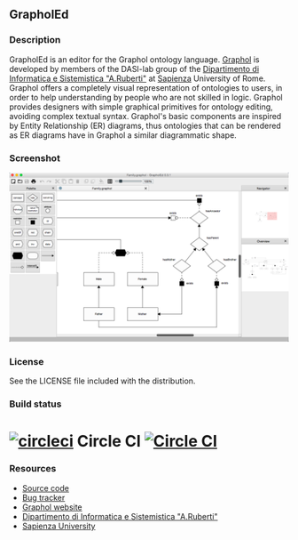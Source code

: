 ## GrapholEd

### Description

GrapholEd is an editor for the Graphol ontology language. [Graphol] is developed by members 
of the DASI-lab group  of the [Dipartimento di Informatica e Sistemistica "A.Ruberti"] at [Sapienza] 
University of Rome. Graphol offers a  completely visual representation of ontologies to users, in 
order to help understanding by people who are not skilled in logic. Graphol provides designers with 
simple graphical primitives for ontology editing, avoiding complex textual syntax. Graphol's basic 
components are inspired by Entity Relationship (ER) diagrams, thus ontologies that can be rendered as 
ER diagrams have in Graphol a similar diagrammatic shape.

### Screenshot

![screenshot](/grapholed/images/screenshot.png?raw=true)

### License

See the LICENSE file included with the distribution.

### Build status

# [![circleci](https://avatars0.githubusercontent.com/u/1231870?v=2&s=50)](https://circleci.com/) Circle CI [![Circle CI](https://circleci.com/gh/danielepantaleone/grapholed/tree/master.svg?style=svg&circle-token=d4611bacee6dca791faf8b03502ffabdeb099ffe)](https://circleci.com/gh/danielepantaleone/grapholed/tree/master)

### Resources

* [Source code](https://github.com/danielepantaleone/grapholed)
* [Bug tracker](https://github.com/danielepantaleone/grapholed/issues)
* [Graphol website](http://www.dis.uniroma1.it/~graphol/)
* [Dipartimento di Informatica e Sistemistica "A.Ruberti"](http://www.dis.uniroma1.it/en)
* [Sapienza University](http://en.uniroma1.it/)

[Dipartimento di Informatica e Sistemistica "A.Ruberti"]: http://www.dis.uniroma1.it/en
[Sapienza]: http://en.uniroma1.it/
[Graphol]: http://www.dis.uniroma1.it/~graphol/
